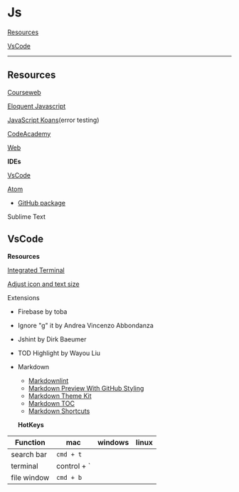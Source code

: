 # Js

[Resources](#Resources)

[VsCode](#VsCode)

---

## Resources

[Courseweb](http://coursesweb.net/javascript/)

[Eloquent Javascript](http://eloquentjavascript.net/)

[JavaScript Koans](https://github.com/mrdavidlaing/javascript-koans)(error testing)

[CodeAcademy](http://www.codecademy.com/)

[Web](https://docs.google.com/document/d/1ZzyWvG0L7tAIhIcOYjFC22ImNnf--PLN1Il0zGiLnM0/edit#heading=h.t22saggo06fw)

**IDEs**

[VsCode](https://code.visualstudio.com/)

[Atom](https://atom.io/)
- [GitHub package](https://flight-manual.atom.io/using-atom/sections/github-package/#initialize-repositories)

Sublime Text

## VsCode

**Resources**

[Integrated Terminal](https://code.visualstudio.com/docs/editor/integrated-terminal)

[Adjust icon and text size](https://stackoverflow.com/questions/45048214/activity-bar-width-in-visual-studio-code)

Extensions
- Firebase by toba
- Ignore "g" it by Andrea Vincenzo Abbondanza
- Jshint by Dirk Baeumer
- TOD Highlight by Wayou Liu
- Markdown
   - [Markdownlint](https://marketplace.visualstudio.com/items?itemName=DavidAnson.vscode-markdownlint)
   - [Markdown Preview With GitHub Styling](https://marketplace.visualstudio.com/items?itemName=bierner.markdown-preview-github-styles)
   - [Markdown Theme Kit](https://marketplace.visualstudio.com/items?itemName=ms-vscode.Theme-MarkdownKit)
   - [Markdown TOC](https://marketplace.visualstudio.com/items?itemName=AlanWalk.markdown-toc)
   - [Markdown Shortcuts](https://marketplace.visualstudio.com/items?itemName=mdickin.markdown-shortcuts)

   **HotKeys**

|Function|mac|windows|linux
|---|---|---|---
|search bar|`cmd + t`
|terminal|control + `
|file window|`cmd + b`